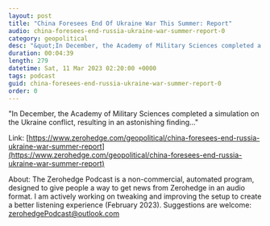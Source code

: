```yaml
---
layout: post
title: "China Foresees End Of Ukraine War This Summer: Report"
audio: china-foresees-end-russia-ukraine-war-summer-report-0
category: geopolitical
desc: "&quot;In December, the Academy of Military Sciences completed a simulation on the Ukraine conflict, resulting in an astonishing finding...&quot;"
duration: 00:04:39
length: 279
datetime: Sat, 11 Mar 2023 02:20:00 +0000
tags: podcast
guid: china-foresees-end-russia-ukraine-war-summer-report-0
order: 0
---
```

&quot;In December, the Academy of Military Sciences completed a simulation on the Ukraine conflict, resulting in an astonishing finding...&quot;

Link: [https://www.zerohedge.com/geopolitical/china-foresees-end-russia-ukraine-war-summer-report](https://www.zerohedge.com/geopolitical/china-foresees-end-russia-ukraine-war-summer-report)

About: The Zerohedge Podcast is a non-commercial, automated program, designed to give people a way to get news from Zerohedge in an audio format.  I am actively working on tweaking and improving the setup to create a better listening experience (February 2023).  Suggestions are welcome: [zerohedgePodcast@outlook.com](mailto:zerohedgePodcast@outlook.com)